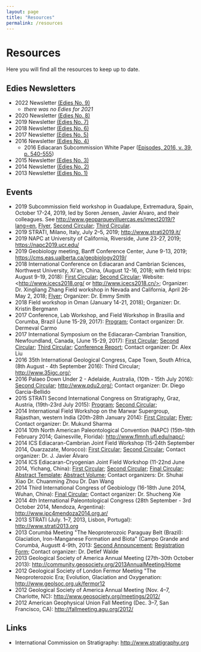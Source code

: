 ```yaml
---
layout: page
title: "Resources"
permalink: /resources
---
```


# Resources

Here you will find all the resources to keep up to date.

## Edies Newsletters

* 2022 Newsletter [(Edies No. 9)](/subcommission-ediacaran/files/Edies_09_2022.pdf)
    * _there was no Edies for 2021_
* 2020 Newsletter [(Edies No. 8)](/subcommission-ediacaran/files/Edies_08_2020.pdf)
* 2019 Newsletter [(Edies No. 7)](/subcommission-ediacaran/files/Edies_07_2019.pdf)
* 2018 Newsletter [(Edies No. 6)](/subcommission-ediacaran/files/Edies_06_2018.pdf)
* 2017 Newsletter [(Edies No. 5)](/subcommission-ediacaran/files/Edies_05_2017.pdf)
* 2016 Newsletter [(Edies No. 4)](/subcommission-ediacaran/files/Edies_04_2016.pdf)
    * 2016 Ediacaran Subcommission White Paper ([Episodes, 2016, v. 39, p. 540-555](https://doi.org/10.18814/epiiugs/2016/v39i4/103886))
* 2015 Newsletter [(Edies No. 3)](/subcommission-ediacaran/files/Edies_03_2015.pdf)
* 2014 Newsletter [(Edies No. 2)](/subcommission-ediacaran/files/Edies_02_2014.pdf)
* 2013 Newsletter [(Edies No. 1)](/subcommission-ediacaran/files/Edies_01_2013.pdf)

## Events

* 2019 Subcommission field workshop in Guadalupe, Extremadura, Spain, October 17-24, 2019, led by Soren Jensen, Javier Alvaro, and their colleagues. See <http://www.geoparquevilluercas.es/imect2019/?lang=en>, [Flyer](https://drive.google.com/open?id=17H8juW0VdHDzNy0wBgi9hkgzwWbw1NCZ), [Second Circular](https://drive.google.com/open?id=1i2NcNv1G8-ksOcP6BCsPXSo9qgu_XAsj); [Third Circular](https://drive.google.com/open?id=1iMcmR4smznT_YRCXxjP_A0NYJZXGiWGo).
* 2019 STRATI, Milano, Italy, July 2–5, 2019; <http://www.strati2019.it/>
* 2019 NAPC at University of California, Riverside, June 23-27, 2019; <https://napc2019.ucr.edu/>
* 2019 Geobiology meeting, Banff Conference Center, June 9-13, 2019; <https://cms.eas.ualberta.ca/geobiology2019/>
* 2018 International Conference on Ediacaran and Cambrian Sciences, Northwest University, Xi'an, China, (August 12-16, 2018; with field trips: August 9-19, 2018): [First Circular](https://drive.google.com/open?id=1SyWgSCUMykMYGPMpr2GUzSG4zPh-DtPN); [Second Circular](https://drive.google.com/open?id=1Su8vaZXZoUg3ReBT4hmDKKat-LgqbK_T); Website: <http://www.icecs2018.org/ or http://www.icecs2018.cn/>; Organizer: Dr. Xingliang Zhang
Field workshop in Nevada and California, April 26-May 2, 2018; [Flyer](https://drive.google.com/open?id=1SyUfqZFqQ9n1PVkmlTA5kPcjYSVzWYWL); Organizer: Dr. Emmy Smith
* 2018 Field workshop in Oman (January 14-21, 2018); Organizer: Dr. Kristin Bergmann
* 2017 Conference, Lab Workshop, and Field Workshop in Brasilia and Corumba, Brazil (June 15-29, 2017): [Program](https://drive.google.com/open?id=1Sz8uoNHHUcF9UU2gHOxMEP7IsmEiEW0X); Contact organizer: Dr. Dermeval Carmo
* 2017 International Symposium on the Ediacaran-Cambrian Transition, Newfoundland, Canada, (June 15-29, 2017): [First Circular](https://drive.google.com/open?id=1S57RhfgaayGReJFsx9pZLguBmUVVqfBg); [Second Circular](https://drive.google.com/open?id=1SEHCPXQE99puX5iIMxbK9oko225_o0M5); [Third Circular](https://drive.google.com/open?id=1SH1fg_j-7JcBfKCmvQTOWLAJrQ0eB-e6); [Conference Report](https://drive.google.com/open?id=1E4t-QRWu2a0_taSmCt4uTNhiiUPsLv71); Contact organizer: Dr. Alex Liu
* 2016 35th International Geological Congress, Cape Town, South Africa, (8th August - 4th September 2016): Third Circular; <http://www.35igc.org/>;
* 2016 Palaeo Down Under 2 - Adelaide, Australia, (10th - 15th July 2016): [Second Circular](https://drive.google.com/open?id=1RqPgINZZLeZ9B-SKo4YwH000CYWX9eVf); <http://www.pdu2.org/>; Contact organizer: Dr. Diego Garcia-Bellido
* 2015 STRATI Second International Congress on Stratigraphy, Graz, Austria, (19th-23rd July 2015): [Program](http://www.google.com/url?q=http%3A%2F%2Fprogramm_strati2015_final.pdf&sa=D&sntz=1&usg=AFQjCNEU825lZVxZmC8p7yKyJMLOsmF7XQ); [Second Circular](https://drive.google.com/open?id=1TBA-ja9FZiSiE2o85cwOZRMJcQqKHNy4);
* 2014 International Field Workshop on the Marwar Supergroup, Rajasthan, western India (20th-28th January 2014): [First Circular](https://drive.google.com/open?id=1SPP-otlTgjADmjD2Bfch8q3MHg-aBCt1); [Flyer](https://drive.google.com/open?id=1SqhLBHZ8ErB06hrWyfk9hLHDqvrAAaXo); Contact organizer: Dr. Mukund Sharma
* 2014 10th North American Paleontological Convention (NAPC) (15th-18th February 2014; Gainesville, Florida): <http://www.flmnh.ufl.edu/napc/>;
* 2014 ICS Ediacaran-Cambrian Joint Field Workshop (15-24th September 2014, Ouarzazate, Morocco): [First Circular](https://drive.google.com/open?id=1T9plyijeThW5o2-7Dv67_CrCg_TePmg1); [Second Circular](https://drive.google.com/open?id=1pNKmTTKxJ_MGNugKiCqYMsXvBiPXLxGW); Contact organizer: Dr. J. Javier Álvaro
* 2014 ICS Ediacaran-Cryogenian Joint Field Workshop (11-22nd June 2014, Yichang, China): [First Circular](https://drive.google.com/open?id=1T18TT_ty6eRS2gQw3zmGApz-IUrvBY1N); [Second Circular](https://drive.google.com/open?id=105IAxfNJFX_hzrtod0mtSSfR2_EmZ4Bn); [Final Circular](https://drive.google.com/open?id=18l0MjLb0O_H5Z0MVKPrwWRmwPC2VSa2h); [Abstract Template](https://drive.google.com/open?id=11LEuOzrbeIALlD8gkx9RCeDqcw-Apc8r); [Abstract Volume](https://drive.google.com/open?id=11LEuOzrbeIALlD8gkx9RCeDqcw-Apc8r); Contact organizers: Dr. Shuhai Xiao Dr. Chuanming Zhou Dr. Dan Wang
* 2014 Third International Congress of Geobiology (16-18th June 2014, Wuhan, China): [Final Circular](https://drive.google.com/open?id=1VB_gnuDVybQbsB5ub1SBUjwSay97zVnO); Contact organizer: Dr. Shucheng Xie
* 2014 4th International Paleontological Congress (28th September - 3rd October 2014, Mendoza, Argentina): <http://www.ipc4mendoza2014.org.ar/>
* 2013 STRATI (July. 1–7, 2013, Lisbon, Portugal): <http://www.strati2013.org>
* 2013 Corumbá Meeting "The Neoproterozoic Paraguay Belt (Brazil): Glaciation, Iron-Manganese Formation and Biota" (Campo Grande and Corumbá, Augustt 4-9th, 2013: [Second Announcement](https://drive.google.com/open?id=1ScZFEEcLed1GsWtAsqltjWVxuKSu_BLF); [Registration Form](https://drive.google.com/open?id=1SdkL51l4jJQHH9GsI_V1yQ2DkWI7yUSl); Contact organizer: Dr. Detlef Walde
* 2013 Geological Society of America Annual Meeting (27th-30th October 2013): <http://community.geosociety.org/2013AnnualMeeting/Home>
* 2012 Geological Society of London Fermor Meeting "The Neoproterozoic Era; Evolution, Glaciation and Oxygenation: <http://www.geolsoc.org.uk/fermor12>
* 2012 Geological Society of America Annual Meeting (Nov. 4–7, Charlotte, NC): <http://www.geosociety.org/meetings/2012/>
* 2012 American Geophysical Union Fall Meeting (Dec. 3–7, San Francisco, CA): <http://fallmeeting.agu.org/2012/>

## Links

* International Commission on Stratigraphy: <http://www.stratigraphy.org>